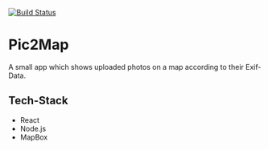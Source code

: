[![Build Status](https://travis-ci.org/webplatformz/pic2map.svg?branch=master)](https://travis-ci.org/webplatformz/pic2map)

# Pic2Map
A small app which shows uploaded photos on a map according to their Exif-Data.

## Tech-Stack
- React
- Node.js
- MapBox